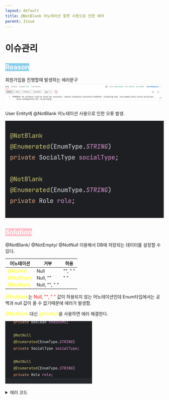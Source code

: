 ```yaml
---
layout: default
title: @NotBlank 어노테이션 잘못 사용으로 인한 에러 
parent: Issue
---
```


# 이슈관리

## <span style="background-color:skyblue; color: white">Reason</span>
회원가입을 진행할때 발생하는 에러문구 
![errorCode.png](/assets/images/Issue/Issue3/errorCode.png)
    
User Entity에 @NotBlank 어노테이션 사용으로 인한 오류 발생.    

![before.png](/assets/images/Issue/Issue3/before.png)
## <span style="background-color:pink; color: white"> Solution </span>  
@NotBlank/ @NotEmpty/ @NotNull 이용해서 DB에 저장되는 데이터를 설정할 수 있다.  

| 어노테이션                                       | 거부            | 허용     |
|---------------------------------------------|---------------|--------|
| <span style="color:yellow">@NotNull</span>  | Null          | "", " " |
| <span style="color:yellow">@NotEmpty</span> | Null, ""      | " "    |
| <span style="color:yellow">@NotBlank</span> | Null, "", " " |        |

<span style="color:yellow">@NotBlank</span>는 <span style="color:red">Null, "", " "</span> 값이 허용되지 않는 어노테이션인데 Enum타입에서는 공백과 null 값이 올 수 없기때문에 에러가 발생함.   

<span style="color:yellow">@NotBlank</span> 대신 <span style="color:yellow">@NotNull</span>을 사용하면 에러 해결한다. 
    

![after.png](/assets/images/Issue/Issue3/after.png)
    
<details>
<summary>에러 코드</summary>
<div markdown="1">
V000030: No validator could be found for constraint 'jakarta.validation.constraints.NotBlank' validating type 'com.example.bossi.entity.SocialType'. Check configuration for 'socialType'
</div>
</details>
